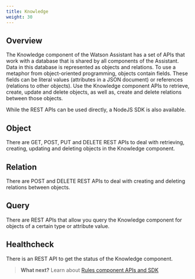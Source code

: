 ```yaml
---
title: Knowledge 
weight: 30
---
```


## Overview

The Knowledge component of the Watson Assistant has a set of APIs that work with a database that is shared by all components of the Assistant. Data in this database is represented as objects and relations.  To use a metaphor from object-oriented programming, objects contain fields.  These fields can be literal values (attributes in a JSON document) or references (relations to other objects). Use the Knowledge component APIs to retrieve, create, update and delete objects, as well as, create and delete relations between those objects.  

While the REST APIs can be used directly, a NodeJS SDK is also available.

## Object

There are GET, POST, PUT and DELETE REST APIs to deal with retrieving, creating, updating and deleting objects in the Knowledge component.

## Relation

There are POST and DELETE REST APIs to deal with creating and deleting relations between objects.

## Query

There are REST APIs that allow you query the Knowledge component for objects of a certain type or attribute value.

## Healthcheck

There is an REST API to get the status of the Knowledge component.

>**What next?**  Learn about [Rules component APIs and SDK]({{site.baseurl}}/understand-service/agent-subscription)
